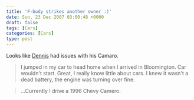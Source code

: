 ```yaml
---
title: 'F-body strikes another owner :)'
date: Sun, 23 Dec 2007 03:00:48 +0000
draft: false
tags: [Cars]
categories: [Cars]
type: post
---
```


Looks like [Dennis](http://ausil.us/blog) had issues with his Camaro.

> I jumped in my car to head home when I arrived in Bloomington. Car wouldn't start. Great, I really know little about cars. I knew it wasn't a dead battery, the engine was turning over fine.

> ...Currently I drive a 1996 Chevy Camero.